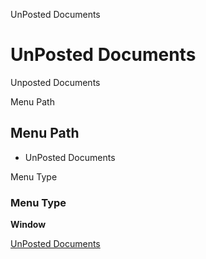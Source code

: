 
UnPosted Documents
# UnPosted Documents


Unposted Documents

Menu Path
## Menu Path



- UnPosted Documents

Menu Type
### Menu Type

**Window**


[UnPosted Documents](../../window-unposted-documents.md)